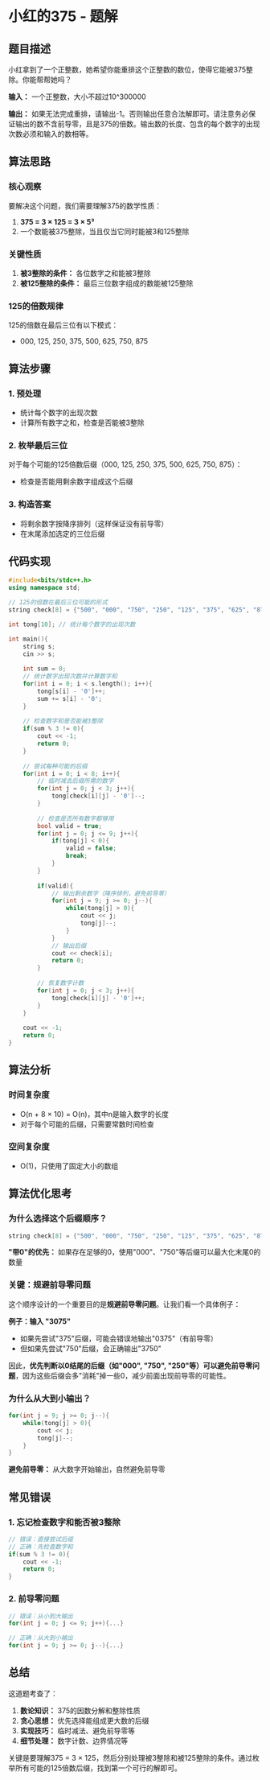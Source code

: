 # 小红的375 - 题解

## 题目描述

小红拿到了一个正整数，她希望你能重排这个正整数的数位，使得它能被375整除。你能帮帮她吗？

**输入：** 一个正整数，大小不超过10^300000

**输出：** 如果无法完成重排，请输出-1。否则输出任意合法解即可。请注意务必保证输出的数不含前导零，且是375的倍数。输出数的长度、包含的每个数字的出现次数必须和输入的数相等。

## 算法思路

### 核心观察

要解决这个问题，我们需要理解375的数学性质：

1. **375 = 3 × 125 = 3 × 5³**
2. 一个数能被375整除，当且仅当它同时能被3和125整除

### 关键性质

1. **被3整除的条件：** 各位数字之和能被3整除
2. **被125整除的条件：** 最后三位数字组成的数能被125整除

### 125的倍数规律

125的倍数在最后三位有以下模式：
- 000, 125, 250, 375, 500, 625, 750, 875

## 算法步骤

### 1. 预处理
- 统计每个数字的出现次数
- 计算所有数字之和，检查是否能被3整除

### 2. 枚举最后三位
对于每个可能的125倍数后缀（000, 125, 250, 375, 500, 625, 750, 875）：
- 检查是否能用剩余数字组成这个后缀

### 3. 构造答案
- 将剩余数字按降序排列（这样保证没有前导零）
- 在末尾添加选定的三位后缀

## 代码实现

```cpp
#include<bits/stdc++.h>
using namespace std;

// 125的倍数在最后三位可能的形式
string check[8] = {"500", "000", "750", "250", "125", "375", "625", "875"};

int tong[10]; // 统计每个数字的出现次数

int main(){
    string s;
    cin >> s;
    
    int sum = 0;
    // 统计数字出现次数并计算数字和
    for(int i = 0; i < s.length(); i++){
        tong[s[i] - '0']++;
        sum += s[i] - '0';
    }
    
    // 检查数字和是否能被3整除
    if(sum % 3 != 0){
        cout << -1;
        return 0;
    }
    
    // 尝试每种可能的后缀
    for(int i = 0; i < 8; i++){
        // 临时减去后缀所需的数字
        for(int j = 0; j < 3; j++){
            tong[check[i][j] - '0']--;
        }
        
        // 检查是否所有数字都够用
        bool valid = true;
        for(int j = 0; j <= 9; j++){
            if(tong[j] < 0){
                valid = false;
                break;
            }
        }
        
        if(valid){
            // 输出剩余数字（降序排列，避免前导零）
            for(int j = 9; j >= 0; j--){
                while(tong[j] > 0){
                    cout << j;
                    tong[j]--;
                }
            }
            // 输出后缀
            cout << check[i];
            return 0;
        }
        
        // 恢复数字计数
        for(int j = 0; j < 3; j++){
            tong[check[i][j] - '0']++;
        }
    }
    
    cout << -1;
    return 0;
}
```

## 算法分析

### 时间复杂度
- O(n + 8 × 10) = O(n)，其中n是输入数字的长度
- 对于每个可能的后缀，只需要常数时间检查

### 空间复杂度
- O(1)，只使用了固定大小的数组

## 算法优化思考

### 为什么选择这个后缀顺序？

```cpp
string check[8] = {"500", "000", "750", "250", "125", "375", "625", "875"};
```

**"带0"的优先：** 如果存在足够的0，使用"000"、"750"等后缀可以最大化末尾0的数量

### 关键：规避前导零问题

这个顺序设计的一个重要目的是**规避前导零问题**。让我们看一个具体例子：

**例子：输入 "3075"**

- 如果先尝试"375"后缀，可能会错误地输出"0375"（有前导零）
- 但如果先尝试"750"后缀，会正确输出"3750"

因此，**优先判断以0结尾的后缀（如"000", "750", "250"等）可以避免前导零问题**，因为这些后缀会多"消耗"掉一些0，减少前面出现前导零的可能性。

### 为什么从大到小输出？

```cpp
for(int j = 9; j >= 0; j--){
    while(tong[j] > 0){
        cout << j;
        tong[j]--;
    }
}
```

**避免前导零：** 从大数字开始输出，自然避免前导零

## 常见错误

### 1. 忘记检查数字和能否被3整除
```cpp
// 错误：直接尝试后缀
// 正确：先检查数字和
if(sum % 3 != 0){
    cout << -1;
    return 0;
}
```

### 2. 前导零问题
```cpp
// 错误：从小到大输出
for(int j = 0; j <= 9; j++){...}

// 正确：从大到小输出
for(int j = 9; j >= 0; j--){...}
```

## 总结

这道题考查了：
1. **数论知识：** 375的因数分解和整除性质
2. **贪心思想：** 优先选择能组成更大数的后缀
3. **实现技巧：** 临时减法、避免前导零等
4. **细节处理：** 数字计数、边界情况等

关键是要理解375 = 3 × 125，然后分别处理被3整除和被125整除的条件。通过枚举所有可能的125倍数后缀，找到第一个可行的解即可。
